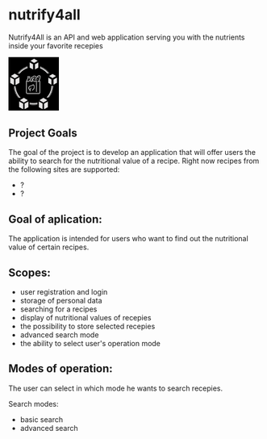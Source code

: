 # nutrify4all
Nutrify4All is an API and web application serving you with the nutrients inside your favorite recepies

<img src="/res/img/icon_nutrify4all.png" width="100"></img>

## Project Goals
The goal of the project is to develop an application that will offer users the ability to search for the nutritional value of a recipe.
Right now recipes from the following sites are supported: 

- ?
- ?

## Goal of aplication: 
The application is intended for users who want to find out the nutritional value of certain recipes.

## Scopes:
- user registration and login
- storage of personal data
- searching for a recipes
- display of nutritional values of recepies
- the possibility to store selected recepies
- advanced search mode
- the ability to select user's operation mode

## Modes of operation:
 The user can select in which mode he wants to search recepies.
 
 Search modes:
  - basic search
  - advanced search


